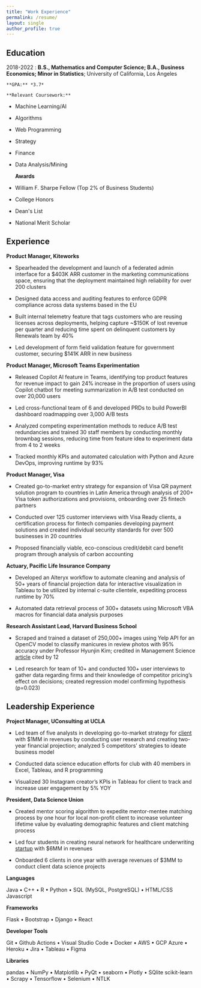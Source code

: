 ```yaml
---
title: "Work Experience"
permalink: /resume/
layout: single
author_profile: true
---
```


Education
---------

2018-2022 
:   **B.S., Mathematics and Computer Science; B.A., Business Economics; Minor in Statistics**; University of California, Los Angeles 

    **GPA:** *3.7*
    
    **Relevant Coursework:** 
* Machine Learning/AI
* Algorithms
* Web Programming
* Strategy
* Finance
* Data Analysis/Mining

    **Awards**
* William F. Sharpe Fellow (Top 2% of Business Students)
* College Honors
* Dean's List
* National Merit Scholar

Experience
----------

**Product Manager, Kiteworks**

* Spearheaded the development and launch of a federated admin interface for a $403K ARR customer in the marketing communications space, ensuring that the deployment maintained high reliability for over 200 clusters

* Designed data access and auditing features to enforce GDPR compliance across data systems based in the EU

* Built internal telemetry feature that tags customers who are reusing licenses across deployments, helping capture ~$150K of lost revenue per quarter and reducing time spent on delinquent customers by Renewals team by 40%

* Led development of form field validation feature for government customer, securing $141K ARR in new business

**Product Manager, Microsoft Teams Experimentation**

* Released Copilot AI feature in Teams, identifying top product features for revenue impact to gain 24% increase in the proportion of users using Copilot chatbot for meeting summarization in A/B test conducted on over 20,000 users

* Led cross-functional team of 6 and developed PRDs to build PowerBI dashboard roadmapping over 3,000 A/B tests

* Analyzed competing experimentation methods to reduce A/B test redundancies and trained 30 staff members by conducting monthly brownbag sessions, reducing time from feature idea to experiment data from 4 to 2 weeks

* Tracked monthly KPIs and automated calculation with Python and Azure DevOps, improving runtime by 93%

**Product Manager, Visa**

* Created go-to-market entry strategy for expansion of Visa QR payment solution program to countries in Latin America through analysis of 200+ Visa token authorizations and provisions, onboarding over 25 fintech partners

* Conducted over 125 customer interviews with Visa Ready clients, a certification process for fintech companies developing payment solutions and created individual security standards for over 500 businesses in 20 countries

* Proposed financially viable, eco-conscious credit/debit card benefit program through analysis of carbon accounting

**Actuary, Pacific Life Insurance Company**

* Developed an Alteryx workflow to automate cleaning and analysis of 50+ years of financial projection data for interactive visualization in Tableau to be utilized by internal c-suite clientele, expediting process runtime by 70%

* Automated data retrieval process of 300+ datasets using Microsoft VBA macros for financial data analysis purposes

**Research Assistant Lead, Harvard Business School**

* Scraped and trained a dataset of 250,000+ images using Yelp API for an OpenCV model to classify manicures in review photos with 95% accuracy under Professor Hyunjin Kim; credited in Management Science [article](https://papers.kimhyunjin.com/Kim_CompetitorInfo.pdf) cited by 12

* Led research for team of 10+ and conducted 100+ user interviews to gather data regarding firms and their knowledge of competitor pricing’s effect on decisions; created regression model confirming hypothesis (p=0.023)

Leadership Experience
----------

**Project Manager, UConsulting at UCLA**

* Led team of five analysts in developing go-to-market strategy for [client](https://www.pickupmusic.com/home-v4-2) with $1MM in revenues by conducting user research and creating two-year financial projection; analyzed 5 competitors’ strategies to ideate business model

* Conducted data science education efforts for club with 40 members in Excel, Tableau, and R programming

* Visualized 30 Instagram creator’s KPIs in Tableau for client to track and increase user engagement by 5% YOY

**President, Data Science Union**

* Created mentor scoring algorithm to expedite mentor-mentee matching process by one hour for local non-profit client to increase volunteer lifetime value by evaluating demographic features and client matching process

* Led four students in creating neural network for healthcare underwriting [startup](https://fedo.ai/) with $6MM in revenues

* Onboarded 6 clients in one year with average revenues of $3MM to conduct client data science projects

**Languages**

Java • C++ • R • Python • SQL (MySQL, PostgreSQL) • HTML/CSS Javascript

**Frameworks**

Flask • Bootstrap • Django • React

**Developer Tools**

Git • Github Actions • Visual Studio Code • Docker • AWS • GCP Azure • Heroku • Jira • Tableau • Figma

**Libraries**

pandas • NumPy • Matplotlib • PyQt • seaborn • Plotly • SQlite scikit-learn • Scrapy • Tensorflow • Selenium • NTLK